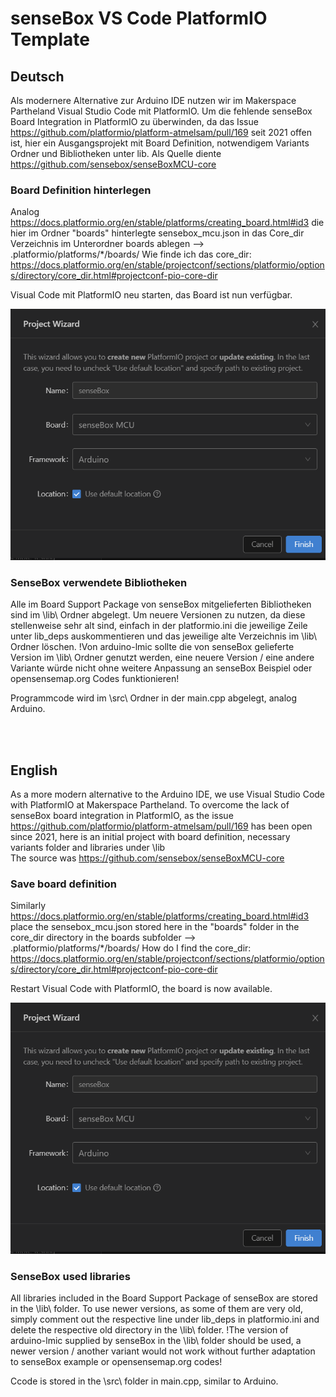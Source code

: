 # senseBox VS Code PlatformIO Template

## Deutsch
Als modernere Alternative zur Arduino IDE nutzen wir im Makerspace Partheland Visual Studio Code mit PlatformIO.
Um die fehlende senseBox Board Integration in PlatformIO zu überwinden, da das Issue <https://github.com/platformio/platform-atmelsam/pull/169> seit 2021 offen ist, hier ein Ausgangsprojekt mit Board Definition, notwendigem Variants Ordner und Bibliotheken unter lib. 
Als Quelle diente https://github.com/sensebox/senseBoxMCU-core

### Board Definition hinterlegen

Analog <https://docs.platformio.org/en/stable/platforms/creating_board.html#id3> die hier im Ordner "boards" hinterlegte sensebox_mcu.json in das Core_dir Verzeichnis im Unterordner boards ablegen --> .platformio/platforms/*/boards/
Wie finde ich das core_dir: <https://docs.platformio.org/en/stable/projectconf/sections/platformio/options/directory/core_dir.html#projectconf-pio-core-dir>

Visual Code mit PlatformIO neu starten, das Board ist nun verfügbar.

!['Project Wizard with senseBox Board'](ProjectWizard.png)

### SenseBox verwendete Bibliotheken

Alle im Board Support Package von senseBox mitgelieferten Bibliotheken sind im \lib\ Ordner abgelegt. Um neuere Versionen zu nutzen, da diese stellenweise sehr alt sind, einfach in der platformio.ini die jeweilige Zeile unter  lib_deps auskommentieren und das jeweilige alte Verzeichnis im \lib\ Ordner löschen.
!Von arduino-lmic sollte die von senseBox gelieferte Version im \lib\ Ordner genutzt werden, eine neuere Version / eine andere Variante würde nicht ohne weitere Anpassung an senseBox Beispiel oder opensensemap.org Codes funktionieren!

Programmcode wird im \src\ Ordner in der main.cpp abgelegt, analog Arduino.

<br/><br/>

## English

As a more modern alternative to the Arduino IDE, we use Visual Studio Code with PlatformIO at Makerspace Partheland.
To overcome the lack of senseBox board integration in PlatformIO, as the issue <https://github.com/platformio/platform-atmelsam/pull/169> has been open since 2021, here is an initial project with board definition, necessary variants folder and libraries under \lib\
The source was https://github.com/sensebox/senseBoxMCU-core

### Save board definition

Similarly <https://docs.platformio.org/en/stable/platforms/creating_board.html#id3> place the sensebox_mcu.json stored here in the "boards" folder in the core_dir directory in the boards subfolder --> .platformio/platforms/*/boards/
How do I find the core_dir: <https://docs.platformio.org/en/stable/projectconf/sections/platformio/options/directory/core_dir.html#projectconf-pio-core-dir>

Restart Visual Code with PlatformIO, the board is now available.

!['Project Wizard with senseBox Board'](ProjectWizard.png)


### SenseBox used libraries

All libraries included in the Board Support Package of senseBox are stored in the \lib\ folder. To use newer versions, as some of them are very old, simply comment out the respective line under lib_deps in platformio.ini and delete the respective old directory in the \lib\ folder.
!The version of arduino-lmic supplied by senseBox in the \lib\ folder should be used, a newer version / another variant would not work without further adaptation to senseBox example or opensensemap.org codes!

Ccode is stored in the \src\ folder in main.cpp, similar to Arduino.
